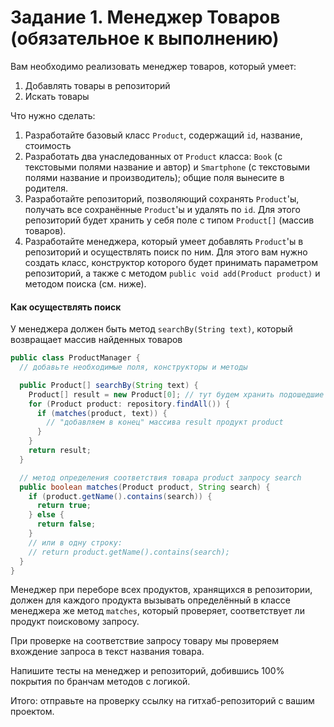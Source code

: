 # Задание 1. Менеджер Товаров (обязательное к выполнению)

Вам необходимо реализовать менеджер товаров, который умеет:

1. Добавлять товары в репозиторий
1. Искать товары

Что нужно сделать:
1. Разработайте базовый класс `Product`, содержащий `id`, название, стоимость
1. Разработать два унаследованных от `Product` класса: `Book` (с текстовыми полями название и автор) и `Smartphone` (с текстовыми полями название и производитель); общие поля вынесите в родителя.
1. Разработайте репозиторий, позволяющий сохранять `Product`'ы, получать все сохранённые `Product`'ы и удалять по `id`. Для этого репозиторий будет хранить у себя поле с типом `Product[]` (массив товаров).
1. Разработайте менеджера, который умеет добавлять `Product`'ы в репозиторий и осуществлять поиск по ним. Для этого вам нужно создать класс, конструктор которого будет принимать параметром репозиторий, а также с методом `publiс void add(Product product)` и методом поиска (см. ниже).

#### Как осуществлять поиск

У менеджера должен быть метод `searchBy(String text)`, который возвращает массив найденных товаров 

```java
public class ProductManager {
  // добавьте необходимые поля, конструкторы и методы

  public Product[] searchBy(String text) {
    Product[] result = new Product[0]; // тут будем хранить подошедшие запросу продукты
    for (Product product: repository.findAll()) {
      if (matches(product, text)) {
        // "добавляем в конец" массива result продукт product
      }
    }
    return result;
  }

  // метод определения соответствия товара product запросу search
  public boolean matches(Product product, String search) {
    if (product.getName().contains(search)) {
      return true;
    } else {
      return false;
    }
    // или в одну строку:
    // return product.getName().contains(search);
  }
}
```

Менеджер при переборе всех продуктов, хранящихся в репозитории, должен для каждого продукта вызывать определённый в классе менеджера же метод `matches`, который проверяет, соответствует ли продукт поисковому запросу.

При проверке на соответствие запросу товару мы проверяем вхождение запроса в текст названия товара.

Напишите тесты на менеджер и репозиторий, добившись 100% покрытия по бранчам методов с логикой.

Итого: отправьте на проверку ссылку на гитхаб-репозиторий с вашим проектом. 
